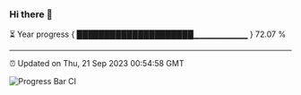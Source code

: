 ### Hi there 👋

⏳ Year progress { █████████████████████▁▁▁▁▁▁▁▁▁ } 72.07 %

---

⏰ Updated on Thu, 21 Sep 2023 00:54:58 GMT

![Progress Bar CI](https://github.com/JuvenileQ/Progress-Bar-CI/workflows/main/badge.svg)
